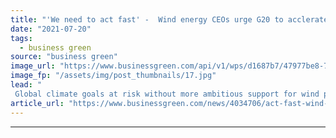 ```yaml
---
title: "'We need to act fast' -  Wind energy CEOs urge G20 to acclerate turbine rollout"
date: "2021-07-20"
tags: 
  - business green
source: "business green"
image_url: "https://www.businessgreen.com/api/v1/wps/d1687b7/47977be8-79e7-4163-9f5e-140ef51c2ed1/6/iw-climate-change-001-185x114.jpg"
image_fp: "/assets/img/post_thumbnails/17.jpg"
lead: "
 Global climate goals at risk without more ambitious support for wind power from G20 countries, CEOs warn ..."
article_url: "https://www.businessgreen.com/news/4034706/act-fast-wind-energy-ceos-urge-g20-acclerate-turbine-rollout"
---
```


---
